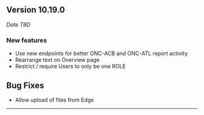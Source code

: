 
## Version 10.19.0
_Date TBD_

### New features
* Use new endpoints for better ONC-ACB and ONC-ATL report activity
* Rearrange text on Overview page
* Restrict / require Users to only be one ROLE

## Bug Fixes
* Allow upload of files from Edge

---
